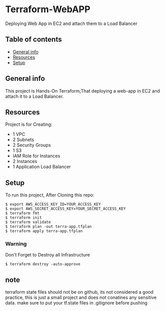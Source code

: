 # Terraform-WebAPP
Deploying Web App in EC2 and attach them to a Load Balancer
## Table of contents
* [General info](#general-info)
* [Resources](#resources)
* [Setup](#setup)
## General info
This project is Hands-On Terraform,That deploying a web-app in EC2 and attach it to a Load Balancer.
## Resources
Project is for Creating:
* 1 VPC
* 2 Subnets
* 2 Security Groups
* 1 S3
* IAM Role for Instances
* 2 Instances
* 1 Application Load Balancer
## Setup
To run this project, After Cloning this repo:
```
$ export AWS_ACCESS_KEY_ID=YOUR_ACCESS_KEY 
$ export AWS_SECRET_ACCESS_KEY=YOUR_SECRET_ACCESS_KEY
$ terraform fmt
$ terraform init
$ terraform validate
$ terraform plan -out terra-app.tfplan
$ terraform apply terra-app.tfplan
```
### Warning 
Don't Forget to Destroy all Infrastructure
```
$ terraform destroy -auto-approve
```
## note 
terraform state files should not be on github, its not considered a good practice, this is just a small project and does not conatines any sensitive data. make sure to put your tf.state files in .gitignore before pushing
